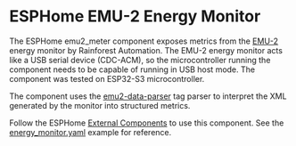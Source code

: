 # ESPHome EMU-2 Energy Monitor

The ESPHome emu2_meter component exposes metrics from the [EMU-2](https://www.rainforestautomation.com/rfa-z105-2-emu-2-2/) energy monitor by Rainforest Automation. The EMU-2 energy monitor acts like a USB serial device (CDC-ACM), so the microcontroller running the component needs to be capable of running in USB host mode. The component was tested on ESP32-S3 microcontroller.

The component uses the [emu2-data-parser](https://github.com/mayo/emu2-data-parser) tag parser to interpret the XML generated by the monitor into structured metrics.

Follow the ESPHome [External Components](https://esphome.io/components/external_components.html) to use this component. See the [energy_monitor.yaml](examples/energy_monitor.yaml) example for reference.

